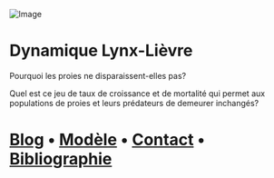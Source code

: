 ![Image](https://images.radio-canada.ca/q_auto,w_1250/v1/ici-info/16x9/yukon-lynx-lievre.jpg)

# Dynamique Lynx-Lièvre

Pourquoi les proies ne disparaissent-elles pas?

Quel est ce jeu de taux de croissance et de mortalité qui permet aux populations de proies et leurs prédateurs de demeurer inchangés?

# [Blog](https://are-dynamic-2021-g6.github.io/Proie-Predateur/Blog.html) • [Modèle](https://are-dynamic-2021-g6.github.io/Proie-Predateur/Programme.html) • [Contact](https://are-dynamic-2021-g6.github.io/Proie-Predateur/Contact.html) • [Bibliographie](https://are-dynamic-2021-g6.github.io/Proie-Predateur/Bibliographie.html)
